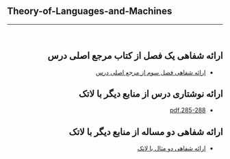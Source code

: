 ## Theory-of-Languages-and-Machines
---
<div dir="rtl">
<br>

## ارائه شفاهی یک فصل از کتاب مرجع اصلی درس
- [ارائه شفاهی فصل سوم از مرجع اصلی درس](https:///)

## ارائه نوشتاری درس از منابع دیگر با لاتک
- [285-288.pdf](https://github.com/mehrshad2/PNU_3991_AR/blob/main/Theory-of-Languages-and-Machines/)

## ارائه شفاهی دو مساله از منابع دیگر با لاتک
- [ارائه شفاهی دو مثال با لاتک](https:///)



